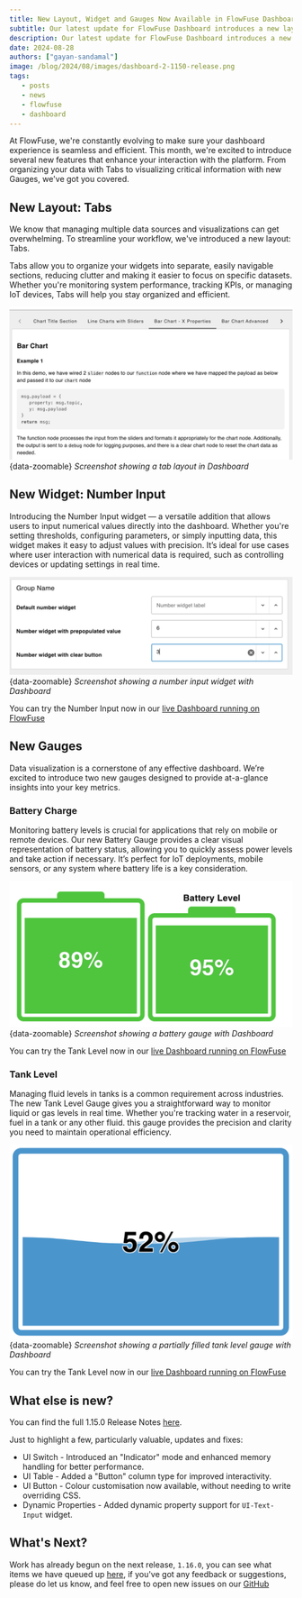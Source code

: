 ```yaml
---
title: New Layout, Widget and Gauges Now Available in FlowFuse Dashboard
subtitle: Our latest update for FlowFuse Dashboard introduces a new layout type, Tabs, a new widget, Number Input, and two fresh gauges, Battery and Tank Level, along with much more.
description: Our latest update for FlowFuse Dashboard introduces a new layout type, Tabs, a new widget, Number Input, and two fresh gauges, Battery and Tank Level, along with much more.
date: 2024-08-28
authors: ["gayan-sandamal"]
image: /blog/2024/08/images/dashboard-2-1150-release.png
tags:
   - posts
   - news
   - flowfuse
   - dashboard
---
```


At FlowFuse, we're constantly evolving to make sure your dashboard experience is seamless and efficient. This month, we're excited to introduce several new features that enhance your interaction with the platform. From organizing your data with Tabs to visualizing critical information with new Gauges, we've got you covered.

<!--more-->

## New Layout: Tabs

We know that managing multiple data sources and visualizations can get overwhelming. To streamline your workflow, we've introduced a new layout: Tabs.

Tabs allow you to organize your widgets into separate, easily navigable sections, reducing clutter and making it easier to focus on specific datasets. Whether you're monitoring system performance, tracking KPIs, or managing IoT devices, Tabs will help you stay organized and efficient.

![Screenshot showing a tab layout in Dashboard](./images/layout-tab-dashboard.png){data-zoomable}
_Screenshot showing a tab layout in Dashboard_

## New Widget: Number Input

Introducing the Number Input widget — a versatile addition that allows users to input numerical values directly into the dashboard. Whether you're setting thresholds, configuring parameters, or simply inputting data, this widget makes it easy to adjust values with precision. It’s ideal for use cases where user interaction with numerical data is required, such as controlling devices or updating settings in real time.

![Screenshot showing a number input widget with Dashboard](./images/ui-number-input-widget.png){data-zoomable}
_Screenshot showing a number input widget with Dashboard_

You can try the Number Input now in our [live Dashboard running on FlowFuse](https://dashboard-demos.flowfuse.cloud/dashboard/number-input)

## New Gauges

Data visualization is a cornerstone of any effective dashboard. We’re excited to introduce two new gauges designed to provide at-a-glance insights into your key metrics.

### Battery Charge

Monitoring battery levels is crucial for applications that rely on mobile or remote devices. Our new Battery Gauge provides a clear visual representation of battery status, allowing you to quickly assess power levels and take action if necessary. It’s perfect for IoT deployments, mobile sensors, or any system where battery life is a key consideration.

![Screenshot showing a battery gauge with Dashboard](./images/ui-gauge-battery.png){data-zoomable}
_Screenshot showing a battery gauge with Dashboard_

You can try the Tank Level now in our [live Dashboard running on FlowFuse](https://dashboard-demos.flowfuse.cloud/dashboard/gauge#battery-charge)

### Tank Level

Managing fluid levels in tanks is a common requirement across industries. The new Tank Level Gauge gives you a straightforward way to monitor liquid or gas levels in real time. Whether you're tracking water in a reservoir, fuel in a tank or any other fluid. this gauge provides the precision and clarity you need to maintain operational efficiency.

![Screenshot showing a partially filled tank level gauge with Dashboard](./images/ui-gauge-tank-filled.png){data-zoomable}
_Screenshot showing a partially filled tank level gauge with Dashboard_

You can try the Tank Level now in our [live Dashboard running on FlowFuse](https://dashboard-demos.flowfuse.cloud/dashboard/gauge#tank-level)

## What else is new?

You can find the full 1.15.0 Release Notes [here](https://github.com/FlowFuse/node-red-dashboard/releases/tag/v1.15.0).

Just to highlight a few, particularly valuable, updates and fixes:

 - UI Switch - Introduced an "Indicator" mode and enhanced memory handling for better performance.
 - UI Table - Added a "Button" column type for improved interactivity.
 - UI Button - Colour customisation now available, without needing to write overriding CSS.
 - Dynamic Properties - Added dynamic property support for `UI-Text-Input` widget.

 ## What's Next?

 Work has already begun on the next release, `1.16.0`, you can see what items we have queued up [here](https://github.com/orgs/FlowFuse/projects/15/views/1), if you've got any feedback or suggestions, please do let us know, and feel free to open new issues on our [GitHub](https://github.com/FlowFuse/node-red-dashboard/issues)
